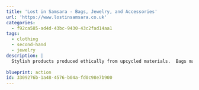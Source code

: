 ```yaml
---
title: 'Lost in Samsara - Bags, Jewelry, and Accessories'
url: 'https://www.lostinsamsara.co.uk'
categories:
  - f92ca585-ad4d-43bc-9430-43c2fad14aa1
tags:
  - clothing
  - second-hand
  - jewelry
description: |
  Stylish products produced ethically from upcycled materials.  Bags made from cement bags, tires, and jewelry made from upcycled bullet casings.
  
blueprint: action
id: 3309276b-1a48-4576-b04a-fd0c98e7b900
---
```

